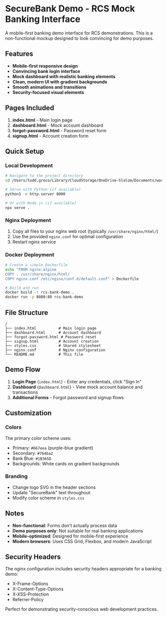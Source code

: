 # SecureBank Demo - RCS Mock Banking Interface

A mobile-first banking demo interface for RCS demonstrations. This is a non-functional mockup designed to look convincing for demo purposes.

## Features

- **Mobile-first responsive design**
- **Convincing bank login interface**
- **Mock dashboard with realistic banking elements**
- **Clean, modern UI with gradient backgrounds**
- **Smooth animations and transitions**
- **Security-focused visual elements**

## Pages Included

1. **index.html** - Main login page
2. **dashboard.html** - Mock account dashboard
3. **forgot-password.html** - Password reset form
4. **signup.html** - Account creation form

## Quick Setup

### Local Development
```bash
# Navigate to the project directory
cd /Users/todd.greco/Library/CloudStorage/OneDrive-Slalom/Documents/work/google/static-sites

# Serve with Python (if available)
python3 -m http.server 8000

# Or with Node.js (if available)
npx serve .
```

### Nginx Deployment
1. Copy all files to your nginx web root (typically `/usr/share/nginx/html/`)
2. Use the provided `nginx.conf` for optimal configuration
3. Restart nginx service

### Docker Deployment
```bash
# Create a simple Dockerfile
echo "FROM nginx:alpine
COPY . /usr/share/nginx/html/
COPY nginx.conf /etc/nginx/conf.d/default.conf" > Dockerfile

# Build and run
docker build -t rcs-bank-demo .
docker run -p 8080:80 rcs-bank-demo
```

## File Structure
```
/
├── index.html          # Main login page
├── dashboard.html      # Account dashboard
├── forgot-password.html # Password reset
├── signup.html         # Account creation
├── styles.css          # Shared stylesheet
├── nginx.conf          # Nginx configuration
└── README.md           # This file
```

## Demo Flow

1. **Login Page** (`index.html`) - Enter any credentials, click "Sign In"
2. **Dashboard** (`dashboard.html`) - View mock account balance and transactions
3. **Additional Forms** - Forgot password and signup flows

## Customization

### Colors
The primary color scheme uses:
- Primary: `#667eea` (purple-blue gradient)
- Secondary: `#764ba2` 
- Bank Blue: `#1B365D`
- Backgrounds: White cards on gradient backgrounds

### Branding
- Change logo SVG in the header sections
- Update "SecureBank" text throughout
- Modify color scheme in `styles.css`

## Notes

- **Non-functional**: Forms don't actually process data
- **Demo purposes only**: Not suitable for real banking applications
- **Mobile-optimized**: Designed for mobile-first experience
- **Modern browsers**: Uses CSS Grid, Flexbox, and modern JavaScript

## Security Headers

The nginx configuration includes security headers appropriate for a banking demo:
- X-Frame-Options
- X-Content-Type-Options  
- X-XSS-Protection
- Referrer-Policy

Perfect for demonstrating security-conscious web development practices.
